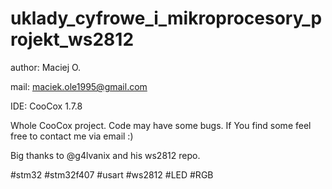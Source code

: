 # uklady_cyfrowe_i_mikroprocesory_projekt_ws2812

author: Maciej O. 

mail:   maciek.ole1995@gmail.com

IDE:    CooCox 1.7.8

Whole CooCox project.
Code may have some bugs. If You find some feel free to contact me via email :)

Big thanks to @g4lvanix and his ws2812 repo.

#stm32 #stm32f407 #usart #ws2812 #LED #RGB
